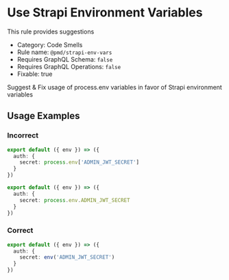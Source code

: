# Use Strapi Environment Variables

This rule provides suggestions

- Category: Code Smells
- Rule name: `@pmd/strapi-env-vars`
- Requires GraphQL Schema: `false`
- Requires GraphQL Operations: `false`
- Fixable: true

Suggest & Fix usage of process.env variables in favor of Strapi environment variables

## Usage Examples

### Incorrect

```ts
export default ({ env }) => ({
  auth: {
    secret: process.env['ADMIN_JWT_SECRET']
  }
})
```

```ts
export default ({ env }) => ({
  auth: {
    secret: process.env.ADMIN_JWT_SECRET
  }
})
```

### Correct

```ts
export default ({ env }) => ({
  auth: {
    secret: env('ADMIN_JWT_SECRET')
  }
})
```

